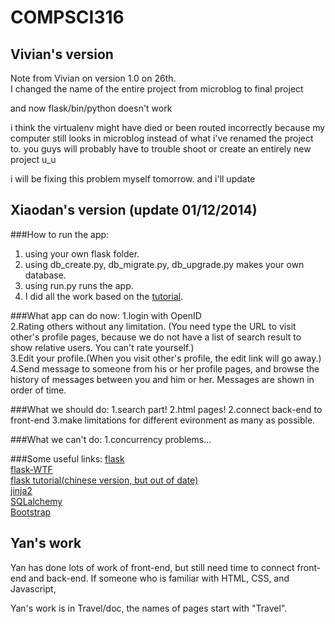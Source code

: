 COMPSCI316
==========

Vivian's version
----------------
Note from Vivian on version 1.0 on 26th.        
I changed the name of the entire project from microblog to final project

and now flask/bin/python doesn't work

i think the virtualenv might have died or been routed incorrectly because my computer still looks in microblog instead of what i've renamed the project to. you guys will probably have to trouble shoot or create an entirely new project u_u

i will be fixing this problem myself tomorrow. and i'll update

Xiaodan's version (update 01/12/2014)
-------------------------------------

###How to run the app:
1. using your own flask folder.
2. using db_create.py, db_migrate.py, db_upgrade.py makes your own database.
3. using run.py runs the app.
4. I did all the work based on the [tutorial](http://blog.miguelgrinberg.com/post/the-flask-mega-tutorial-part-i-hello-world).<br />

###What app can do now:
1.login with OpenID<br />
2.Rating others without any limitation. (You need type the URL to visit other's profile pages, because we do not have a list of search result to show relative users. You can't rate yourself.)<br />
3.Edit your profile.(When you visit other's profile, the edit link will go away.)<br />
4.Send message to someone from his or her profile pages, and browse the history of messages between you and him or her. Messages are shown in order of time.<br />

###What we should do:
1.search part!
2.html pages!
2.connect back-end to front-end
3.make limitations for different evironment as many as possible.

###What we can't do:
1.concurrency problems...

###Some useful links:
[flask](http://flask.pocoo.org)<br />
[flask-WTF](https://flask-wtf.readthedocs.org/en/latest/)<br />
[flask tutorial(chinese version, but out of date)](http://www.pythondoc.com/flask-mega-tutorial/index.html)<br />
[jinja2](http://jinja.pocoo.org)<br />
[SQLalchemy](http://www.sqlalchemy.org)<br />
[Bootstrap](http://getbootstrap.com)<br />

Yan's work
-----------
Yan has done lots of work of front-end, but still need time to connect front-end and back-end. If someone who is familiar with HTML, CSS, and Javascript, 

Yan's work is in Travel/doc, the names of pages start with "Travel". 


